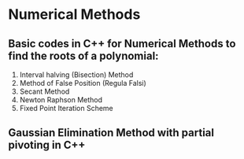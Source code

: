 # Numerical Methods

## Basic codes in C++ for Numerical Methods to find the roots of a polynomial:
1. Interval halving (Bisection) Method
2. Method of False Position (Regula Falsi)
3. Secant Method
4. Newton Raphson Method
5. Fixed Point Iteration Scheme

## Gaussian Elimination Method with partial pivoting in C++
